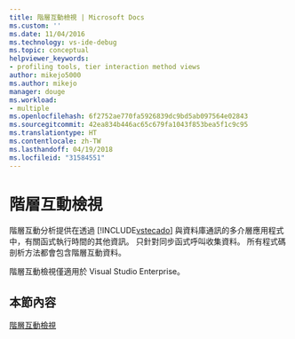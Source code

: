 ```yaml
---
title: 階層互動檢視 | Microsoft Docs
ms.custom: ''
ms.date: 11/04/2016
ms.technology: vs-ide-debug
ms.topic: conceptual
helpviewer_keywords:
- profiling tools, tier interaction method views
author: mikejo5000
ms.author: mikejo
manager: douge
ms.workload:
- multiple
ms.openlocfilehash: 6f2752ae770fa5926839dc9bd5ab097564e02843
ms.sourcegitcommit: 42ea834b446ac65c679fa1043f853bea5f1c9c95
ms.translationtype: HT
ms.contentlocale: zh-TW
ms.lasthandoff: 04/19/2018
ms.locfileid: "31584551"
---
```

# <a name="tier-interaction-views"></a>階層互動檢視

階層互動分析提供在透過 [!INCLUDE[vstecado](../data-tools/includes/vstecado_md.md)] 與資料庫通訊的多介層應用程式中，有關函式執行時間的其他資訊。 只針對同步函式呼叫收集資料。 所有程式碼剖析方法都會包含階層互動資料。

階層互動檢視僅適用於 Visual Studio Enterprise。

## <a name="in-this-section"></a>本節內容

[階層互動檢視](../profiling/tier-interactions-view.md)
